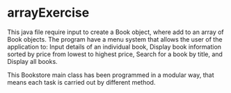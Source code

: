 # arrayExercise
This java file require input to create a Book object, where add to an array of Book objects. The program have a
menu system that allows the user of the application to: Input details of an individual book, Display book information sorted by price from lowest to highest price, Search for a book by title, and Display all books.
 
 This Bookstore main class has been programmed in a modular way, that means each task is carried out by different method.
